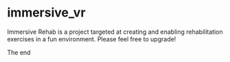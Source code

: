 # immersive_vr

Immersive Rehab is a project targeted at creating and enabling rehabilitation exercises in a fun environment. Please feel free to upgrade!


The end 

